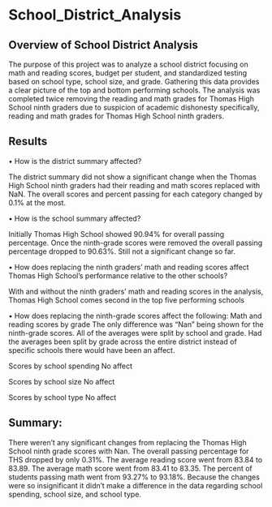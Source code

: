 # School_District_Analysis


## Overview of School District Analysis
The purpose of this project was to analyze a school district focusing on math and reading scores, budget per student, and standardized testing based on school type, school size, and grade. Gathering this data provides a clear picture of the top and bottom performing schools. The analysis was completed twice removing the reading and math grades for Thomas High School ninth graders due to suspicion of academic dishonesty specifically, reading and math grades for Thomas High School ninth graders. 

## Results

•	How is the district summary affected?

The district summary did not show a significant change when the Thomas High School ninth graders had their reading and math scores replaced with NaN. The overall scores and percent passing for each category changed by 0.1% at the most. 

•	How is the school summary affected?

Initially Thomas High School showed 90.94% for overall passing percentage. Once the ninth-grade scores were removed the overall passing percentage dropped to 90.63%. Still not a significant change so far. 

•	How does replacing the ninth graders’ math and reading scores affect Thomas High School’s performance relative to the other schools?

With and without the ninth graders’ math and reading scores in the analysis, Thomas High School comes second in the top five performing schools 

•	How does replacing the ninth-grade scores affect the following:
Math and reading scores by grade
  The only difference was “Nan” being shown for the ninth-grade scores. All of the averages were split by school and grade. Had the averages been split by grade across the entire district instead of specific schools there would have been an affect. 

Scores by school spending
  No affect

Scores by school size
  No affect

Scores by school type
  No affect

## Summary: 

There weren’t any significant changes from replacing the Thomas High School ninth grade scores with Nan. The overall passing percentage for THS dropped by only 0.31%. The average reading score went from 83.84 to 83.89. The average math score went from 83.41 to 83.35. The percent of students passing math went from 93.27% to 93.18%. Because the changes were so insignificant it didn’t make a difference in the data regarding school spending, school size, and school type. 
